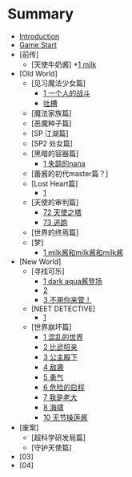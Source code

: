 # Summary

* [Introduction](README.md)
* [Game Start](start.md)
* [前传]
  <!-- * [-2] -->
  <!-- * [-1] -->
  <!-- * [0] -->
    * [天使牛奶酱]
      *[1 milk](Vol0/Cha1/1.md)
* [Old World]
  <!-- * [Season 01 魔法物语] -->
    * [见习魔法少女篇]
      * [1 一个人的战斗](Vol1/Cha1/1.md)
      * [吐槽](Vol1/Cha1/neta.md)
    * [魔法家族篇]
    * [恶魔种子篇]
    * [SP 江湖篇]
    * [SP2 处女篇]
  <!-- * [Season 02 PLUS ] -->
    * [黑暗的容器篇]
      * [1 失踪的nana](Vol2/Cha5/1.md)
    * [蕾酱的初代master篇？]
    * [Lost Heart篇]
      * [1](Vol2/Cha7/1.md)
    * [天使的审判篇]
      * [72 天使之塔](Vol2/Cha8/72.md)
      * [73 逃跑](Vol2/Cha8/73.md)
    * [世界的终焉篇]
    * [梦]
      * [1 milk酱和milk酱和milk酱](EX/1.md) 
* [New World]
  <!-- * [Season 05 NEO] -->
  * [寻找可乐]
    * [1 dark aqua酱登场](Vol5/Cha1/1.md)
    * [2](Vol5/Cha1/2.md)
    * [3 不用你来管！](Vol5/Cha1/3.md)
  * [NEET DETECTIVE]
    * [1](Vol5/Cha2/1.md)
    <!-- Season 04 -->
  * [世界崩坏篇]
    * [1 混乱的世界](Vol4/Cha1/1.md)
    * [2 比武招亲](Vol4/Cha1/2.md)
    * [3 公主殿下](Vol4/Cha1/3.md)
    * [4 敌袭](Vol4/Cha1/4.md)
    * [5 勇气](Vol4/Cha1/5.md)
    * [6 危险的启程](Vol4/Cha1/6.md)
    * [7 我是老大](Vol4/Cha1/7.md)
    * [8 海啸](Vol4/Cha1/8.md)
    * [10 无节操莲酱](Vol4/Cha1/10.md)
* [废案]
  * [超科学研发局篇]
  * [守护天使篇]
* [03]
* [04]
